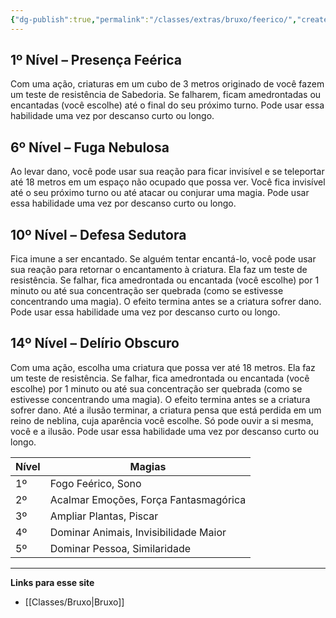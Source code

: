 ```yaml
---
{"dg-publish":true,"permalink":"/classes/extras/bruxo/feerico/","created":"2024-07-23T08:29:11.000-03:00"}
---
```



## 1º Nível – Presença Feérica 
Com uma ação, criaturas em um cubo de 3 metros originado de você fazem um teste de resistência de Sabedoria. Se falharem, ficam amedrontadas ou encantadas (você escolhe) até o final do seu próximo turno. Pode usar essa habilidade uma vez por descanso curto ou longo.

## 6º Nível – Fuga Nebulosa
Ao levar dano, você pode usar sua reação para ficar invisível e se teleportar até 18 metros em um espaço não ocupado que possa ver. Você fica invisível até o seu próximo turno ou até atacar ou conjurar uma magia. Pode usar essa habilidade uma vez por descanso curto ou longo.

## 10º Nível – Defesa Sedutora 
Fica imune a ser encantado. Se alguém tentar encantá-lo, você pode usar sua reação para retornar o encantamento à criatura. Ela faz um teste de resistência. Se falhar, fica amedrontada ou encantada (você escolhe) por 1 minuto ou até sua concentração ser quebrada (como se estivesse concentrando uma magia). O efeito termina antes se a criatura sofrer dano. Pode usar essa habilidade uma vez por descanso curto ou longo.

## 14º Nível – Delírio Obscuro
Com uma ação, escolha uma criatura que possa ver até 18 metros. Ela faz um teste de resistência. Se falhar, fica amedrontada ou encantada (você escolhe) por 1 minuto ou até sua concentração ser quebrada (como se estivesse concentrando uma magia). O efeito termina antes se a criatura sofrer dano. Até a ilusão terminar, a criatura pensa que está perdida em um reino de neblina, cuja aparência você escolhe. Só pode ouvir a si mesma, você e a ilusão. Pode usar essa habilidade uma vez por descanso curto ou longo.

| Nível | Magias                                |
| ----- | ------------------------------------- |
| 1º    | Fogo Feérico, Sono                    |
| 2º    | Acalmar Emoções, Força Fantasmagórica |
| 3º    | Ampliar Plantas, Piscar               |
| 4º    | Dominar Animais, Invisibilidade Maior |
| 5º    | Dominar Pessoa, Similaridade          |
___
**Links para esse site**  
- [[Classes/Bruxo\|Bruxo]]
